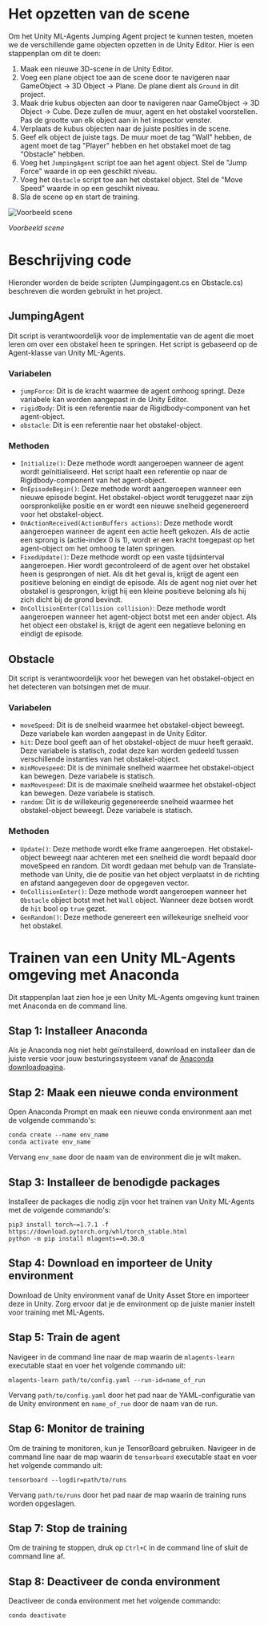 # Het opzetten van de scene

Om het Unity ML-Agents Jumping Agent project te kunnen testen, moeten we de verschillende game objecten opzetten in de Unity Editor. Hier is een stappenplan om dit te doen:

1. Maak een nieuwe 3D-scene in de Unity Editor.
2. Voeg een plane object toe aan de scene door te navigeren naar GameObject -> 3D Object -> Plane. De plane dient als `Ground` in dit project.
3. Maak drie kubus objecten aan door te navigeren naar GameObject -> 3D Object -> Cube. Deze zullen de muur, agent en het obstakel voorstellen. Pas de grootte van elk object aan in het inspector venster.
4. Verplaats de kubus objecten naar de juiste posities in de scene.
5. Geef elk object de juiste tags. De muur moet de tag "Wall" hebben, de agent moet de tag "Player" hebben en het obstakel moet de tag "Obstacle" hebben.
6. Voeg het `JumpingAgent` script toe aan het agent object. Stel de "Jump Force" waarde in op een geschikt niveau.
7. Voeg het `Obstacle` script toe aan het obstakel object. Stel de "Move Speed" waarde in op een geschikt niveau.
8. Sla de scene op en start de training.

![Voorbeeld scene](Images/Scene.png)

*Voorbeeld scene*

# Beschrijving code

Hieronder worden de beide scripten (Jumpingagent.cs en Obstacle.cs) beschreven die worden gebruikt in het project.

## JumpingAgent

Dit script is verantwoordelijk voor de implementatie van de agent die moet leren om over een obstakel heen te springen. Het script is gebaseerd op de Agent-klasse van Unity ML-Agents.

### Variabelen

- `jumpForce`: Dit is de kracht waarmee de agent omhoog springt. Deze variabele kan worden aangepast in de Unity Editor.
- `rigidBody`: Dit is een referentie naar de Rigidbody-component van het agent-object.
- `obstacle`: Dit is een referentie naar het obstakel-object.

### Methoden

- `Initialize()`: Deze methode wordt aangeroepen wanneer de agent wordt geïnitialiseerd. Het script haalt een referentie op naar de Rigidbody-component van het agent-object.
- `OnEpisodeBegin()`: Deze methode wordt aangeroepen wanneer een nieuwe episode begint. Het obstakel-object wordt teruggezet naar zijn oorspronkelijke positie en er wordt een nieuwe snelheid gegenereerd voor het obstakel-object.
- `OnActionReceived(ActionBuffers actions)`: Deze methode wordt aangeroepen wanneer de agent een actie heeft gekozen. Als de actie een sprong is (actie-index 0 is 1), wordt er een kracht toegepast op het agent-object om het omhoog te laten springen.
- `FixedUpdate()`: Deze methode wordt op een vaste tijdsinterval aangeroepen. Hier wordt gecontroleerd of de agent over het obstakel heen is gesprongen of niet. Als dit het geval is, krijgt de agent een positieve beloning en eindigt de episode. Als de agent nog niet over het obstakel is gesprongen, krijgt hij een kleine positieve beloning als hij zich dicht bij de grond bevindt.
- `OnCollisionEnter(Collision collision)`: Deze methode wordt aangeroepen wanneer het agent-object botst met een ander object. Als het object een obstakel is, krijgt de agent een negatieve beloning en eindigt de episode.

## Obstacle

Dit script is verantwoordelijk voor het bewegen van het obstakel-object en het detecteren van botsingen met de muur.

### Variabelen

- `moveSpeed`: Dit is de snelheid waarmee het obstakel-object beweegt. Deze variabele kan worden aangepast in de Unity Editor.
- `hit`: Deze bool geeft aan of het obstakel-object de muur heeft geraakt. Deze variabele is statisch, zodat deze kan worden gedeeld tussen verschillende instanties van het obstakel-object.
- `minMovespeed`: Dit is de minimale snelheid waarmee het obstakel-object kan bewegen. Deze variabele is statisch.
- `maxMovespeed`: Dit is de maximale snelheid waarmee het obstakel-object kan bewegen. Deze variabele is statisch.
- `random`: Dit is de willekeurig gegenereerde snelheid waarmee het obstakel-object beweegt. Deze variabele is statisch.

### Methoden

- `Update()`: Deze methode wordt elke frame aangeroepen. Het obstakel-object beweegt naar achteren met een snelheid die wordt bepaald door moveSpeed en random. Dit wordt gedaan met behulp van de Translate-methode van Unity, die de positie van het object verplaatst in de richting en afstand aangegeven door de opgegeven vector.
- `OnCollisionEnter()`: Deze methode wordt aangeroepen wanneer het `Obstacle` object botst met het `Wall` object. Wanneer deze botsen wordt de `hit` bool op `true` gezet. 
- `GenRandom()`: Deze methode genereert een willekeurige snelheid voor het obstakel.

# Trainen van een Unity ML-Agents omgeving met Anaconda

Dit stappenplan laat zien hoe je een Unity ML-Agents omgeving kunt trainen met Anaconda en de command line.

## Stap 1: Installeer Anaconda

Als je Anaconda nog niet hebt geïnstalleerd, download en installeer dan de juiste versie voor jouw besturingssysteem vanaf de [Anaconda downloadpagina](https://www.anaconda.com/products/individual).

## Stap 2: Maak een nieuwe conda environment

Open Anaconda Prompt en maak een nieuwe conda environment aan met de volgende commando's:

```
conda create --name env_name
conda activate env_name
```

Vervang `env_name` door de naam van de environment die je wilt maken.

## Stap 3: Installeer de benodigde packages

Installeer de packages die nodig zijn voor het trainen van Unity ML-Agents met de volgende commando's:

```
pip3 install torch~=1.7.1 -f https://download.pytorch.org/whl/torch_stable.html
python -m pip install mlagents==0.30.0
```

## Stap 4: Download en importeer de Unity environment

Download de Unity environment vanaf de Unity Asset Store en importeer deze in Unity. Zorg ervoor dat je de environment op de juiste manier instelt voor training met ML-Agents.

## Stap 5: Train de agent

Navigeer in de command line naar de map waarin de `mlagents-learn` executable staat en voer het volgende commando uit:

```
mlagents-learn path/to/config.yaml --run-id=name_of_run
```

Vervang `path/to/config.yaml` door het pad naar de YAML-configuratie van de Unity environment en `name_of_run` door de naam van de run.

## Stap 6: Monitor de training

Om de training te monitoren, kun je TensorBoard gebruiken. Navigeer in de command line naar de map waarin de `tensorboard` executable staat en voer het volgende commando uit:

```
tensorboard --logdir=path/to/runs
```

Vervang `path/to/runs` door het pad naar de map waarin de training runs worden opgeslagen.

## Stap 7: Stop de training

Om de training te stoppen, druk op `Ctrl+C` in de command line of sluit de command line af.

## Stap 8: Deactiveer de conda environment

Deactiveer de conda environment met het volgende commando:

```
conda deactivate
```
